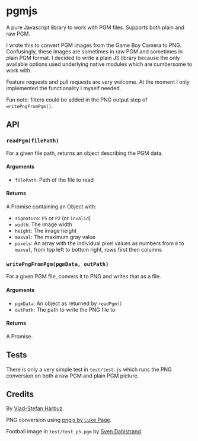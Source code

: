 # pgmjs

A pure Javascript library to work with PGM files.  Supports both plain and raw PGM.

I wrote this to convert PGM images from the Game Boy Camera to PNG. Confusingly, these images are sometimes in raw PGM and sometimes in plain PGM format. I decided to write a plain JS library because the only available options used underlying native modules which are cumbersome to work with.

Feature requests and pull requests are very welcome. At the moment I only implemented the functionality I myself needed.

Fun note: filters could be added in the PNG output step of `writePngFromPgm()`.

## API

### `readPgm(filePath)`

For a given file path, returns an object describing the PGM data.

#### Arguments

* `filePath`: Path of the file to read

#### Returns

A Promise containing an Object with:

* `signature`: `P5` or `P2` (or `invalid`)
* `width`: The image width
* `height`: The image height
* `maxval`: The maximum gray value
* `pixels`: An array with the individual pixel values as numbers from `0` to `maxval`, from top left to bottom right, rows first then columns

### `writePngFromPgm(pgmData, outPath)`

For a given PGM file, convers it to PNG and writes that as a file.

#### Arguments

* `pgmData`: An object as returned by `readPgm()`
* `outPath`: The path to write the PNG file to

#### Returns

A Promise.

## Tests

There is only a very simple test in `test/test.js` which runs the PNG conversion on both a raw PGM and plain PGM picture.

## Credits

By [Vlad-Stefan Harbuz](https://vladh.net).

PNG conversion using [pngjs by Luke Page](https://github.com/lukeapage/pngjs).

Football image in `test/test_p5.pgm` by [Sven Dahlstrand](https://github.com/svendahlstrand).
